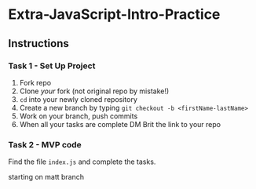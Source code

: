 # Extra-JavaScript-Intro-Practice

## Instructions

### Task 1 - Set Up Project

1. Fork repo
2. Clone _your_ fork (not original repo by mistake!)
3. `cd` into your newly cloned repository
4. Create a new branch by typing `git checkout -b <firstName-lastName>`
5. Work on your branch, push commits
6. When all your tasks are complete DM Brit the link to your repo

### Task 2 - MVP code

Find the file `index.js` and complete the tasks.

starting on matt branch
